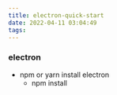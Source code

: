 ```yaml
---
title: electron-quick-start
date: 2022-04-11 03:04:49
tags:
---
```

### electron
- npm or yarn install electron
  - npm install  